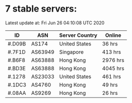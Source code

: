# 7 stable servers:

Latest update at: Fri Jun 26 04:10:08 UTC 2020

| ID | ASN | Server Country | Online |
| -- | --- | -------------- | ------ |
| #.D09B | AS174 | United States | 36 hrs |
| #.7F1D | AS63949 | Singapore | 413 hrs |
| #.B6F8 | AS63888 | Hong Kong | 2976 hrs |
| #.BD3E | AS63888 | Hong Kong | 4045 hrs |
| #.1278 | AS23033 | United States | 461 hrs |
| #.1DC3 | AS4760 | Hong Kong | 49 hrs |
| #.08AA | AS9269 | Hong Kong | 26 hrs |

